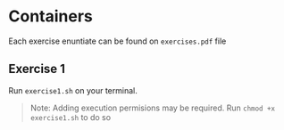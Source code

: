 # Containers

Each exercise enuntiate can be found on `exercises.pdf` file

## Exercise 1

Run `exercise1.sh` on your terminal.

> Note: Adding execution permisions may be required. Run `chmod +x exercise1.sh` to do so
